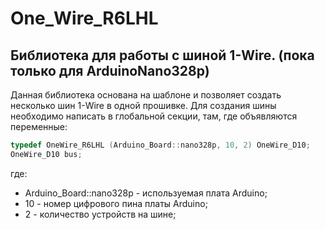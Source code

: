 # One_Wire_R6LHL

## Библиотека для работы с шиной 1-Wire. (пока только для ArduinoNano328p)
Данная библиотека основана на шаблоне и позволяет создать несколько шин 1-Wire в одной прошивке.
Для создания шины необходимо написать в глобальной секции, там, где объявляются переменные:

```C++
typedef OneWire_R6LHL (Arduino_Board::nano328p, 10, 2) OneWire_D10;
OneWire_D10 bus;
```
где: 
- Arduino_Board::nano328p - используемая плата Arduino;
- 10 - номер цифрового пина платы Arduino;
- 2 - количество устройств на шине;
  
